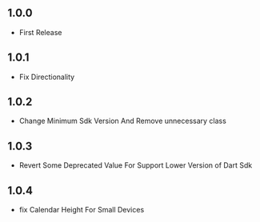 ## 1.0.0
- First Release

## 1.0.1
- Fix Directionality

## 1.0.2
- Change Minimum Sdk Version And Remove unnecessary class

## 1.0.3
- Revert Some Deprecated Value For Support Lower Version of Dart Sdk

## 1.0.4
- fix Calendar Height For Small Devices